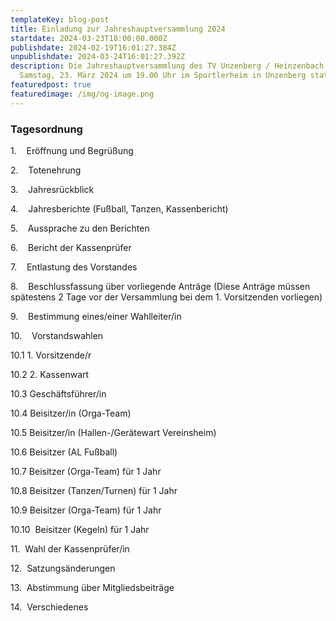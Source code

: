 ```yaml
---
templateKey: blog-post
title: Einladung zur Jahreshauptversammlung 2024
startdate: 2024-03-23T18:00:00.000Z
publishdate: 2024-02-19T16:01:27.384Z
unpublishdate: 2024-03-24T16:01:27.392Z
description: Die Jahreshauptversammlung des TV Unzenberg / Heinzenbach findet am
  Samstag, 23. März 2024 um 19.00 Uhr im Sportlerheim in Unzenberg statt.
featuredpost: true
featuredimage: /img/og-image.png
---
```

### Tagesordnung

1.    Eröffnung und Begrüßung

2.    Totenehrung

3.    Jahresrückblick

4.    Jahresberichte (Fußball, Tanzen, Kassenbericht)

5.    Aussprache zu den Berichten

6.    Bericht der Kassenprüfer

7.    Entlastung des Vorstandes

8.    Beschlussfassung über vorliegende Anträge (Diese Anträge müssen spätestens 2 Tage vor  der Versammlung bei dem 1. Vorsitzenden vorliegen)

9.    Bestimmung eines/einer Wahlleiter/in

10.    Vorstandswahlen

10.1 1. Vorsitzende/r

10.2 2. Kassenwart

10.3 Geschäftsführer/in

10.4 Beisitzer/in (Orga-Team) 

10.5 Beisitzer/in (Hallen-/Gerätewart Vereinsheim)  

10.6 Beisitzer (AL Fußball) 

10.7 Beisitzer (Orga-Team) für 1 Jahr

10.8 Beisitzer (Tanzen/Turnen) für 1 Jahr

10.9 Beisitzer (Orga-Team) für 1 Jahr

10.10  Beisitzer (Kegeln) für 1 Jahr

11.  Wahl der Kassenprüfer/in

12.  Satzungsänderungen

13.  Abstimmung über Mitgliedsbeiträge

14.  Verschiedenes